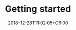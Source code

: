 ---
title: "Getting started"
date: 2018-12-28T11:02:05+06:00
icon: "ti-control-play"
description: "Learn about AgroFIMS, sign up for an account, and navigate the menu."
type : "docs"
---